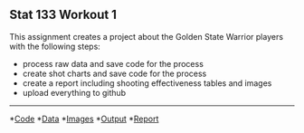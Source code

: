 ## Stat 133 Workout 1

This assignment creates a project about the Golden State Warrior players with the following steps:

* process raw data and save code for the process
* create shot charts and save code for the process
* create a report including shooting effectiveness tables and images
* upload everything to github

-----

*[Code](code)
*[Data](data)
*[Images](images)
*[Output](output)
*[Report](report)

